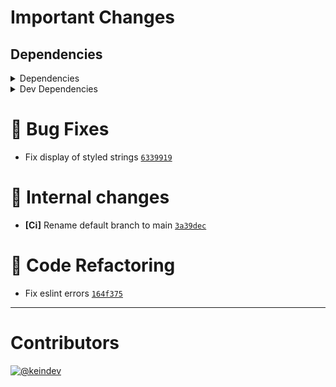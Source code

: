 # Important Changes

## Dependencies

<details>
<summary>Dependencies</summary>

- Bumped **[chalk](https://www.npmjs.com/package/chalk/v/4.1.2)** from `4.1.1` to `4.1.2`
- Bumped **[elegant-spinner](https://www.npmjs.com/package/elegant-spinner/v/3.0.0)** from `2.0.0` to `3.0.0`
- Bumped **[figures](https://www.npmjs.com/package/figures/v/4.0.0)** from `3.2.0` to `4.0.0`
- Bumped **[stdout-update](https://www.npmjs.com/package/stdout-update/v/2.0.4)** from `2.0.1` to `2.0.4`

</details>

<details>
<summary>Dev Dependencies</summary>

- Bumped **[@babel/plugin-transform-runtime](https://www.npmjs.com/package/@babel/plugin-transform-runtime/v/7.16.4)** from `7.13.15` to `7.16.4`
- Bumped **[@babel/preset-env](https://www.npmjs.com/package/@babel/preset-env/v/7.16.4)** from `7.14.1` to `7.16.4`
- Bumped **[@tagproject/ts-package-shared-config](https://www.npmjs.com/package/@tagproject/ts-package-shared-config/v/5.0.0)** from `3.0.0` to `5.0.0`
- Bumped **[@types/jest](https://www.npmjs.com/package/@types/jest/v/27.0.3)** from `26.0.23` to `27.0.3`
- Bumped **[@types/node](https://www.npmjs.com/package/@types/node/v/16.11.10)** from `15.0.2` to `16.11.10`
- Bumped **[@typescript-eslint/eslint-plugin](https://www.npmjs.com/package/@typescript-eslint/eslint-plugin/v/5.4.0)** from `4.22.1` to `5.4.0`
- Bumped **[@typescript-eslint/parser](https://www.npmjs.com/package/@typescript-eslint/parser/v/5.4.0)** from `4.22.1` to `5.4.0`
- Bumped **[babel-jest](https://www.npmjs.com/package/babel-jest/v/27.3.1)** from `26.6.3` to `27.3.1`
- Bumped **[changelog-guru](https://www.npmjs.com/package/changelog-guru/v/3.0.2)** from `3.0.1` to `3.0.2`
- Bumped **[cspell](https://www.npmjs.com/package/cspell/v/5.13.1)** from `5.4.0` to `5.13.1`
- Bumped **[eslint](https://www.npmjs.com/package/eslint/v/8.3.0)** from `7.25.0` to `8.3.0`
- Bumped **[eslint-plugin-import](https://www.npmjs.com/package/eslint-plugin-import/v/2.25.3)** from `2.22.1` to `2.25.3`
- Bumped **[eslint-plugin-jest](https://www.npmjs.com/package/eslint-plugin-jest/v/25.3.0)** from `24.3.6` to `25.3.0`
- Bumped **[eslint-plugin-optimize-regex](https://www.npmjs.com/package/eslint-plugin-optimize-regex/v/1.2.1)** from `1.2.0` to `1.2.1`
- Bumped **[eslint-plugin-promise](https://www.npmjs.com/package/eslint-plugin-promise/v/5.1.1)** from `5.1.0` to `5.1.1`
- Bumped **[husky](https://www.npmjs.com/package/husky/v/7.0.4)** from `6.0.0` to `7.0.4`
- Bumped **[jest](https://www.npmjs.com/package/jest/v/27.3.1)** from `26.6.3` to `27.3.1`
- Bumped **[prettier](https://www.npmjs.com/package/prettier/v/2.5.0)** from `2.2.1` to `2.5.0`
- Bumped **[strip-ansi](https://www.npmjs.com/package/strip-ansi/v/7.0.1)** from `7.0.0` to `7.0.1`
- Bumped **[ts-jest](https://www.npmjs.com/package/ts-jest/v/27.0.7)** from `26.5.6` to `27.0.7`
- Bumped **[typedoc](https://www.npmjs.com/package/typedoc/v/0.22.10)** from `0.20.36` to `0.22.10`
- Bumped **[typedoc-plugin-markdown](https://www.npmjs.com/package/typedoc-plugin-markdown/v/3.11.7)** from `3.8.0` to `3.11.7`
- Bumped **[typescript](https://www.npmjs.com/package/typescript/v/4.5.2)** from `4.2.4` to `4.5.2`

</details>

# :bug: Bug Fixes

- Fix display of styled strings [`6339919`](https://github.com/keindev/tasktree/commit/6339919576564185515af421f9f047521875d150)

# :memo: Internal changes

- **[Ci]** Rename default branch to main [`3a39dec`](https://github.com/keindev/tasktree/commit/3a39dec16a020f79ee0c8c2d2faac427c0a9c91f)

# :wrench: Code Refactoring

- Fix eslint errors [`164f375`](https://github.com/keindev/tasktree/commit/164f3757ec883819aaa4912253bd9ae9d4c0a9e0)

---

# Contributors

[![@keindev](https://avatars.githubusercontent.com/u/4527292?v=4&s=40)](https://github.com/keindev)
